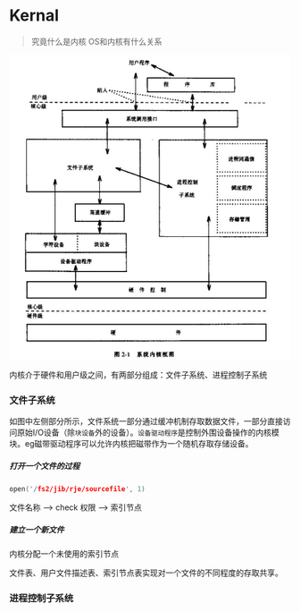 # Kernal

> 究竟什么是内核  OS和内核有什么关系

![内核在Unix操作系统中](./img/kernal.jpg)

内核介于硬件和用户级之间，有两部分组成：文件子系统、进程控制子系统

### 文件子系统

如图中左侧部分所示，文件系统一部分通过缓冲机制存取数据文件，一部分直接访问原始I/O设备（除`块设备`外的设备）。`设备驱动程序`是控制外围设备操作的内核模块。eg磁带驱动程序可以允许内核把磁带作为一个随机存取存储设备。

##### 打开一个文件的过程

``` C
open('/fs2/jib/rje/sourcefile', 1)
```

文件名称 --> check 权限 --> 索引节点

##### 建立一个新文件

内核分配一个未使用的索引节点

文件表、用户文件描述表、索引节点表实现对一个文件的不同程度的存取共享。

### 进程控制子系统



